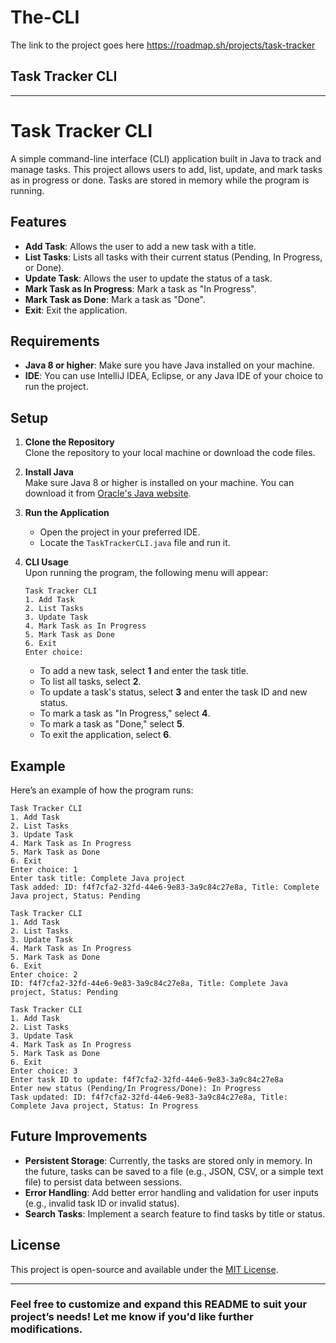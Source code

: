 # The-CLI

The link to the project goes here https://roadmap.sh/projects/task-tracker


## Task Tracker CLI

---

# Task Tracker CLI

A simple command-line interface (CLI) application built in Java to track and manage tasks. This project allows users to add, list, update, and mark tasks as in progress or done. Tasks are stored in memory while the program is running.

## Features

- **Add Task**: Allows the user to add a new task with a title.
- **List Tasks**: Lists all tasks with their current status (Pending, In Progress, or Done).
- **Update Task**: Allows the user to update the status of a task.
- **Mark Task as In Progress**: Mark a task as "In Progress".
- **Mark Task as Done**: Mark a task as "Done".
- **Exit**: Exit the application.

## Requirements

- **Java 8 or higher**: Make sure you have Java installed on your machine.
- **IDE**: You can use IntelliJ IDEA, Eclipse, or any Java IDE of your choice to run the project.

## Setup

1. **Clone the Repository**  
   Clone the repository to your local machine or download the code files.

2. **Install Java**  
   Make sure Java 8 or higher is installed on your machine. You can download it from [Oracle's Java website](https://www.oracle.com/java/technologies/javase-jdk11-downloads.html).

3. **Run the Application**  
   - Open the project in your preferred IDE.
   - Locate the `TaskTrackerCLI.java` file and run it.

4. **CLI Usage**  
   Upon running the program, the following menu will appear:

   ```
   Task Tracker CLI
   1. Add Task
   2. List Tasks
   3. Update Task
   4. Mark Task as In Progress
   5. Mark Task as Done
   6. Exit
   Enter choice:
   ```

   - To add a new task, select **1** and enter the task title.
   - To list all tasks, select **2**.
   - To update a task's status, select **3** and enter the task ID and new status.
   - To mark a task as "In Progress," select **4**.
   - To mark a task as "Done," select **5**.
   - To exit the application, select **6**.

## Example

Here’s an example of how the program runs:

```
Task Tracker CLI
1. Add Task
2. List Tasks
3. Update Task
4. Mark Task as In Progress
5. Mark Task as Done
6. Exit
Enter choice: 1
Enter task title: Complete Java project
Task added: ID: f4f7cfa2-32fd-44e6-9e83-3a9c84c27e8a, Title: Complete Java project, Status: Pending

Task Tracker CLI
1. Add Task
2. List Tasks
3. Update Task
4. Mark Task as In Progress
5. Mark Task as Done
6. Exit
Enter choice: 2
ID: f4f7cfa2-32fd-44e6-9e83-3a9c84c27e8a, Title: Complete Java project, Status: Pending

Task Tracker CLI
1. Add Task
2. List Tasks
3. Update Task
4. Mark Task as In Progress
5. Mark Task as Done
6. Exit
Enter choice: 3
Enter task ID to update: f4f7cfa2-32fd-44e6-9e83-3a9c84c27e8a
Enter new status (Pending/In Progress/Done): In Progress
Task updated: ID: f4f7cfa2-32fd-44e6-9e83-3a9c84c27e8a, Title: Complete Java project, Status: In Progress
```

## Future Improvements

- **Persistent Storage**: Currently, the tasks are stored only in memory. In the future, tasks can be saved to a file (e.g., JSON, CSV, or a simple text file) to persist data between sessions.
- **Error Handling**: Add better error handling and validation for user inputs (e.g., invalid task ID or invalid status).
- **Search Tasks**: Implement a search feature to find tasks by title or status.

## License

This project is open-source and available under the [MIT License](LICENSE).

---

### Feel free to customize and expand this README to suit your project’s needs! Let me know if you'd like further modifications.


